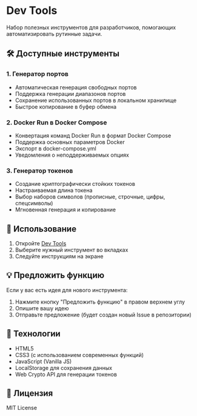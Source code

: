 # Dev Tools

Набор полезных инструментов для разработчиков, помогающих автоматизировать рутинные задачи.

## 🛠 Доступные инструменты

### 1. Генератор портов
- Автоматическая генерация свободных портов
- Поддержка генерации диапазонов портов
- Сохранение использованных портов в локальном хранилище
- Быстрое копирование в буфер обмена

### 2. Docker Run в Docker Compose
- Конвертация команд Docker Run в формат Docker Compose
- Поддержка основных параметров Docker
- Экспорт в docker-compose.yml
- Уведомления о неподдерживаемых опциях

### 3. Генератор токенов
- Создание криптографически стойких токенов
- Настраиваемая длина токена
- Выбор наборов символов (прописные, строчные, цифры, спецсимволы)
- Мгновенная генерация и копирование

## 🚀 Использование

1. Откройте [Dev Tools](https://webzaytsev.github.io/webzaytsev-dev-tools/)
2. Выберите нужный инструмент во вкладках
3. Следуйте инструкциям на экране

## 💡 Предложить функцию

Если у вас есть идея для нового инструмента:

1. Нажмите кнопку "Предложить функцию" в правом верхнем углу
2. Опишите вашу идею
3. Отправьте предложение (будет создан новый Issue в репозитории)

## 🔧 Технологии

- HTML5
- CSS3 (с использованием современных функций)
- JavaScript (Vanilla JS)
- LocalStorage для сохранения данных
- Web Crypto API для генерации токенов

## 📝 Лицензия

MIT License 